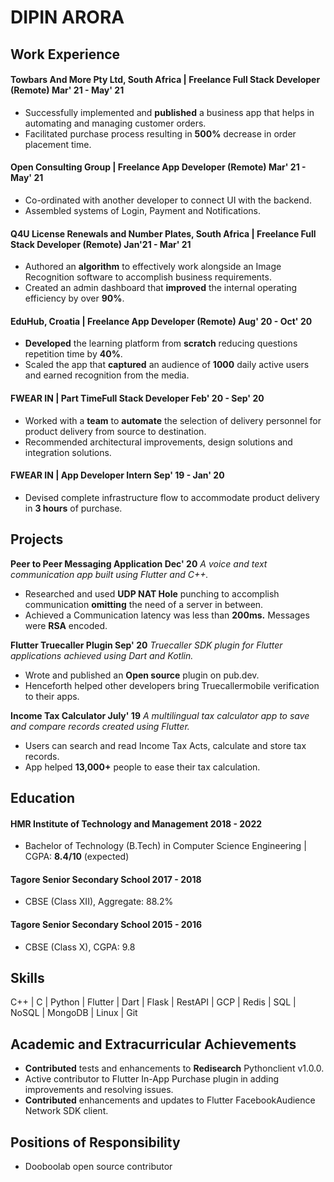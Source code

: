 
# DIPIN ARORA

## Work Experience

#### **Towbars And More Pty Ltd, South Africa** | Freelance Full Stack Developer (Remote) **Mar' 21 - May' 21**
- Successfully implemented and **published** a business app that helps in automating and managing customer orders.
- Facilitated purchase process resulting in **500%** decrease in order placement time.
#### **Open Consulting Group** | Freelance App Developer (Remote) **Mar' 21 - May' 21**
- Co-ordinated with another developer to connect UI with the backend.
- Assembled systems of Login, Payment and Notifications.
#### **Q4U License Renewals and Number Plates, South Africa** | Freelance Full Stack Developer (Remote) **Jan'21 - Mar' 21**
- Authored an **algorithm** to effectively work alongside an Image Recognition software to accomplish business requirements.
- Created an admin dashboard that **improved** the internal operating efficiency by over **90%**.
#### **EduHub, Croatia** | Freelance App Developer (Remote) **Aug' 20 - Oct' 20**
- **Developed** the learning platform from **scratch** reducing questions repetition time by **40%**.
- Scaled the app that **captured** an audience of **1000** daily active users and earned recognition from the media.
#### **FWEAR IN** | Part TimeFull Stack Developer **Feb' 20 - Sep' 20**
- Worked with a **team** to **automate** the selection of delivery personnel for product delivery from source to destination.
- Recommended architectural improvements, design solutions and integration solutions.
#### **FWEAR IN** | App Developer Intern **Sep' 19 - Jan' 20**
- Devised complete infrastructure flow to accommodate product delivery in **3 hours** of purchase.

## Projects

**Peer to Peer Messaging Application Dec' 20**
_A voice and text communication app built using Flutter and C++._
- Researched and used **UDP NAT Hole** punching to accomplish communication **omitting** the need of a server in between.
- Achieved a Communication latency was less than **200ms.** Messages were **RSA** encoded.

**Flutter Truecaller Plugin Sep' 20**
_Truecaller SDK plugin for Flutter applications achieved using Dart and Kotlin._
- Wrote and published an **Open source** plugin on pub.dev.
- Henceforth helped other developers bring Truecallermobile verification to their apps.

**Income Tax Calculator July' 19**
_A multilingual tax calculator app to save and compare records created using Flutter._
- Users can search and read Income Tax Acts, calculate and store tax records.
- App helped **13,000+** people to ease their tax calculation.

## Education

#### **HMR Institute of Technology and Management 2018 - 2022** 
- Bachelor of Technology (B.Tech) in Computer Science Engineering | CGPA: **8.4/10** (expected)
#### **Tagore Senior Secondary School 2017 - 2018**
- CBSE (Class XII), Aggregate: 88.2%
#### **Tagore Senior Secondary School 2015 - 2016**
- CBSE (Class X), CGPA: 9.8

## Skills

C++ | C | Python | Flutter | Dart | Flask | RestAPI | GCP | Redis | SQL | NoSQL | MongoDB | Linux | Git

## Academic and Extracurricular Achievements

- **Contributed** tests and enhancements to **Redisearch** Pythonclient v1.0.0.
- Active contributor to Flutter In-App Purchase plugin in adding improvements and resolving issues.
- **Contributed** enhancements and updates to Flutter FacebookAudience Network SDK client.

## Positions of Responsibility

- Dooboolab open source contributor
